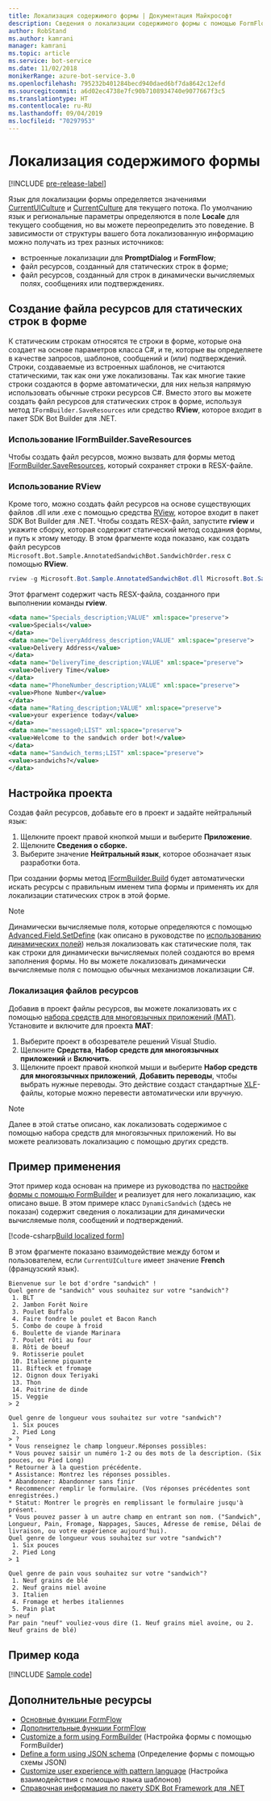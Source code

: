 ```yaml
---
title: Локализация содержимого формы | Документация Майкрософт
description: Сведения о локализации содержимого формы с помощью FormFlow и пакета SDK Bot Framework для .NET.
author: RobStand
ms.author: kamrani
manager: kamrani
ms.topic: article
ms.service: bot-service
ms.date: 11/02/2018
monikerRange: azure-bot-service-3.0
ms.openlocfilehash: 795232b401284becd940daed6bf7da8642c12efd
ms.sourcegitcommit: a6d02ec4738e7fc90b7108934740e9077667f3c5
ms.translationtype: HT
ms.contentlocale: ru-RU
ms.lasthandoff: 09/04/2019
ms.locfileid: "70297953"
---
```

# <a name="localize-form-content"></a>Локализация содержимого формы

[!INCLUDE [pre-release-label](../includes/pre-release-label-v3.md)]

Язык для локализации формы определяется значениями [CurrentUICulture](https://msdn.microsoft.com/library/system.threading.thread.currentuiculture(v=vs.110).aspx) и [CurrentCulture](https://msdn.microsoft.com/library/system.threading.thread.currentculture(v=vs.110).aspx) для текущего потока.
По умолчанию язык и региональные параметры определяются в поле **Locale** для текущего сообщения, но вы можете переопределить это поведение.
В зависимости от структуры вашего бота локализованную информацию можно получать из трех разных источников:

- встроенные локализации для **PromptDialog** и **FormFlow**;
- файл ресурсов, созданный для статических строк в форме;
- файл ресурсов, созданный для строк в динамически вычисляемых полях, сообщениях или подтверждениях.

## <a name="generate-a-resource-file-for-the-static-strings-in-your-form"></a>Создание файла ресурсов для статических строк в форме

К статическим строкам относятся те строки в форме, которые она создает на основе параметров класса C#, и те, которые вы определяете в качестве запросов, шаблонов, сообщений и (или) подтверждений.
Строки, создаваемые из встроенных шаблонов, не считаются статическими, так как они уже локализованы.
Так как многие такие строки создаются в форме автоматически, для них нельзя напрямую использовать обычные строки ресурсов C#.
Вместо этого вы можете создать файл ресурсов для статических строк в форме, используя метод `IFormBuilder.SaveResources` или средство **RView**, которое входит в пакет SDK Bot Builder для .NET.

### <a name="use-iformbuildersaveresources"></a>Использование IFormBuilder.SaveResources

Чтобы создать файл ресурсов, можно вызвать для формы метод [IFormBuilder.SaveResources][saveResources], который сохраняет строки в RESX-файле.

### <a name="use-rview"></a>Использование RView

Кроме того, можно создать файл ресурсов на основе существующих файлов .dll или .exe с помощью средства <a href="https://aka.ms/v3-cs-RView-library" target="_blank">RView</a>, которое входит в пакет SDK Bot Builder для .NET.
Чтобы создать RESX-файл, запустите **rview** и укажите сборку, которая содержит статический метод создания формы, и путь к этому методу.
В этом фрагменте кода показано, как создать файл ресурсов `Microsoft.Bot.Sample.AnnotatedSandwichBot.SandwichOrder.resx` с помощью **RView**.

```csharp
rview -g Microsoft.Bot.Sample.AnnotatedSandwichBot.dll Microsoft.Bot.Sample.AnnotatedSandwichBot.SandwichOrder.BuildForm
```

Этот фрагмент содержит часть RESX-файла, созданного при выполнении команды **rview**.

```xml
<data name="Specials_description;VALUE" xml:space="preserve">
<value>Specials</value>
</data>
<data name="DeliveryAddress_description;VALUE" xml:space="preserve">
<value>Delivery Address</value>
</data>
<data name="DeliveryTime_description;VALUE" xml:space="preserve">
<value>Delivery Time</value>
</data>
<data name="PhoneNumber_description;VALUE" xml:space="preserve">
<value>Phone Number</value>
</data>
<data name="Rating_description;VALUE" xml:space="preserve">
<value>your experience today</value>
</data>
<data name="message0;LIST" xml:space="preserve">
<value>Welcome to the sandwich order bot!</value>
</data>
<data name="Sandwich_terms;LIST" xml:space="preserve">
<value>sandwichs?</value>
</data>
```

## <a name="configure-your-project"></a>Настройка проекта

Создав файл ресурсов, добавьте его в проект и задайте нейтральный язык: 

1. Щелкните проект правой кнопкой мыши и выберите **Приложение**.
2. Щелкните **Сведения о сборке.**
3. Выберите значение **Нейтральный язык**, которое обозначает язык разработки бота.

При создании формы метод [IFormBuilder.Build][build] будет автоматически искать ресурсы с правильным именем типа формы и применять их для локализации статических строк в этой форме. 

> [!NOTE]
> Динамически вычисляемые поля, которые определяются с помощью [Advanced.Field.SetDefine][setDefine] (как описано в руководстве по [использованию динамических полей](bot-builder-dotnet-formflow-formbuilder.md#dynamically-define-field-values-confirmations-and-messages)) нельзя локализовать как статические поля, так как строки для динамически вычисляемых полей создаются во время заполнения формы. Но вы можете локализовать динамически вычисляемые поля с помощью обычных механизмов локализации C#.

### <a name="localize-resource-files"></a>Локализация файлов ресурсов 

Добавив в проект файлы ресурсов, вы можете локализовать их с помощью <a href="https://developer.microsoft.com/windows/develop/multilingual-app-toolkit" target="_blank">набора средств для многоязычных приложений (MAT)</a>. Установите и включите для проекта **MAT**:

1. Выберите проект в обозревателе решений Visual Studio.
2. Щелкните **Средства**, **Набор средств для многоязычных приложений** и **Включить**.
3. Щелкните проект правой кнопкой мыши и выберите **Набор средств для многоязычных приложений**, **Добавить переводы**, чтобы выбрать нужные переводы. Это действие создаст стандартные <a href="https://en.wikipedia.org/wiki/XLIFF" target="_blank">XLF</a>-файлы, которые можно перевести автоматически или вручную.

> [!NOTE]
> Далее в этой статье описано, как локализовать содержимое с помощью набора средств для многоязычных приложений. Но вы можете реализовать локализацию с помощью других средств.

## <a name="see-it-in-action"></a>Пример применения

Этот пример кода основан на примере из руководства по [настройке формы с помощью FormBuilder](bot-builder-dotnet-formflow-formbuilder.md) и реализует для него локализацию, как описано выше. В этом примере класс `DynamicSandwich` (здесь не показан) содержит сведения о локализации для динамически вычисляемые поля, сообщений и подтверждений.

[!code-csharp[Build localized form](../includes/code/dotnet-formflow-localize.cs#buildLocalizedForm)]

В этом фрагменте показано взаимодействие между ботом и пользователем, если `CurrentUICulture` имеет значение **French** (французский язык).

```console
Bienvenue sur le bot d'ordre "sandwich" !
Quel genre de "sandwich" vous souhaitez sur votre "sandwich"?
 1. BLT
 2. Jambon Forêt Noire
 3. Poulet Buffalo
 4. Faire fondre le poulet et Bacon Ranch
 5. Combo de coupe à froid
 6. Boulette de viande Marinara
 7. Poulet rôti au four
 8. Rôti de boeuf
 9. Rotisserie poulet
 10. Italienne piquante
 11. Bifteck et fromage
 12. Oignon doux Teriyaki
 13. Thon
 14. Poitrine de dinde
 15. Veggie
> 2

Quel genre de longueur vous souhaitez sur votre "sandwich"?
 1. Six pouces
 2. Pied Long
> ?
* Vous renseignez le champ longueur.Réponses possibles:
* Vous pouvez saisir un numéro 1-2 ou des mots de la description. (Six pouces, ou Pied Long)
* Retourner à la question précédente.
* Assistance: Montrez les réponses possibles.
* Abandonner: Abandonner sans finir
* Recommencer remplir le formulaire. (Vos réponses précédentes sont enregistrées.)
* Statut: Montrer le progrès en remplissant le formulaire jusqu'à présent.
* Vous pouvez passer à un autre champ en entrant son nom. ("Sandwich", Longueur, Pain, Fromage, Nappages, Sauces, Adresse de remise, Délai de livraison, ou votre expérience aujourd'hui).
Quel genre de longueur vous souhaitez sur votre "sandwich"?
 1. Six pouces
 2. Pied Long
> 1

Quel genre de pain vous souhaitez sur votre "sandwich"?
 1. Neuf grains de blé
 2. Neuf grains miel avoine
 3. Italien
 4. Fromage et herbes italiennes
 5. Pain plat
> neuf
Par pain "neuf" vouliez-vous dire (1. Neuf grains miel avoine, ou 2. Neuf grains de blé)
```

## <a name="sample-code"></a>Пример кода

[!INCLUDE [Sample code](../includes/snippet-dotnet-formflow-samples.md)]

## <a name="additional-resources"></a>Дополнительные ресурсы

- [Основные функции FormFlow](bot-builder-dotnet-formflow.md)
- [Дополнительные функции FormFlow](bot-builder-dotnet-formflow-advanced.md)
- [Customize a form using FormBuilder](bot-builder-dotnet-formflow-formbuilder.md) (Настройка формы с помощью FormBuilder)
- [Define a form using JSON schema](bot-builder-dotnet-formflow-json-schema.md) (Определение формы с помощью схемы JSON)
- [Customize user experience with pattern language](bot-builder-dotnet-formflow-pattern-language.md) (Настройка взаимодействия с помощью языка шаблонов)
- <a href="/dotnet/api/?view=botbuilder-3.11.0" target="_blank">Справочная информация по пакету SDK Bot Framework для .NET</a>

[build]: /dotnet/api/microsoft.bot.builder.formflow.formbuilder-1.build 

[setDefine]: /dotnet/api/microsoft.bot.builder.formflow.advanced.field-1.setdefine

[saveResources]: /dotnet/api/microsoft.bot.builder.formflow.iform-1.saveresources
